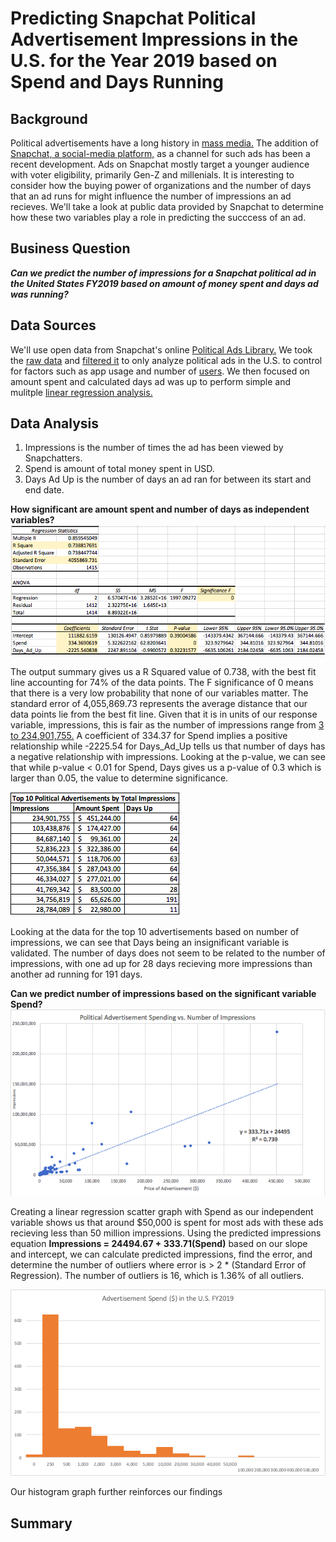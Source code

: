 # Predicting Snapchat Political Advertisement Impressions in the U.S. for the Year 2019 based on Spend and Days Running
## Background
Political advertisements have a long history in [mass media.](https://onlinelibrary.wiley.com/doi/abs/10.1002/9781405186407.wbiecp049.pub2) The addition of [Snapchat, a social-media platform,](https://phys.org/news/2018-06-snapchat.html) as a channel for such ads has been a recent development. Ads on Snapchat mostly target a younger audience with voter eligibility, primarily Gen-Z and millenials. It is interesting to consider how the buying power of organizations and the number of days that an ad runs for might influence the number of impressions an ad recieves. We'll take a look at public data provided by Snapchat to determine how these two variables play a role in predicting the succcess of an ad.

## Business Question
***Can we predict the number of impressions for a Snapchat political ad in the United States FY2019 based on amount of money spent and days ad was running?***

## Data Sources
We'll use open data from Snapchat's online [Political Ads Library.](https://www.snap.com/en-US/political-ads/) We took the [raw data](https://github.com/katiesunsg/snapchat-political-ads-US2019/blob/master/Snapchat_Raw_Data.xls) and [filtered it](https://github.com/katiesunsg/snapchat-political-ads-US2019/blob/master/Snapchat_Filtered_Data.xlsx) to only analyze political ads in the U.S. to control for factors such as app usage and number of [users](https://www.statista.com/statistics/545967/snapchat-app-dau/#:~:text=With%20an%20estimated%2046%20million,Snapchat%20easily%20ranks%20among%20the). We then focused on amount spent and calculated days ad was up to perform simple and mulitple [linear regression analysis.](https://github.com/katiesunsg/snapchat-political-ads-US2019/blob/master/Snapchat_Data_Analysis.xlsx)

## Data Analysis
1. Impressions is the number of times the ad has been viewed by Snapchatters.
2. Spend is amount of total money spent in USD.
3. Days Ad Up is the number of days an ad ran for between its start and end date.

**How significant are amount spent and number of days as independent variables?**
![insert](https://github.com/katiesunsg/snapchat-political-ads-US2019/blob/master/SummaryOutputMulitpleRegression.png)

The output summary gives us a R Squared value of 0.738, with the best fit line accounting for 74% of the data points. The F significance of 0 means that there is a very low probability that none of our variables matter. The standard error of 4,055,869.73 represents the average distance that our data points lie from the best fit line. Given that it is in units of our response variable, impressions, this is fair as the number of impressions range from [3 to 234,901,755.](https://github.com/katiesunsg/snapchat-political-ads-US2019/blob/master/Snapchat_Data_Analysis.xlsx) A coefficient of 334.37 for Spend implies a positive relationship while -2225.54 for Days_Ad_Up tells us that number of days has a negative relationship with impressions. Looking at the p-value, we can see that while p-value < 0.01 for Spend, Days gives us a p-value of 0.3 which is larger than 0.05, the value to determine significance. 

![image](https://github.com/katiesunsg/snapchat-political-ads-US2019/blob/master/TopAdsImpressions.png)

Looking at the data for the top 10 advertisements based on number of impressions, we can see that Days being an insignificant variable is validated. The number of days does not seem to be related to the number of impressions, with one ad up for 28 days recieving more impressions than another ad running for 191 days.

**Can we predict number of impressions based on the significant variable Spend?**
![graph](https://github.com/katiesunsg/snapchat-political-ads-US2019/blob/master/SpendImpressionsScatterGraph.png)

Creating a linear regression scatter graph with Spend as our independent variable shows us that around $50,000 is spent for most ads with these ads recieving less than 50 million impressions. Using the predicted impressions equation **Impressions = 24494.67 + 333.71(Spend)** based on our slope and intercept, we can calculate predicted impressions, find the error, and determine the number of outliers where error is > 2 * (Standard Error of Regression). The number of outliers is 16, which is 1.36% of all outliers.

![insert4](https://github.com/katiesunsg/snapchat-political-ads-US2019/blob/master/updatedAdSpendHistogram.png)

Our histogram graph further reinforces our findings 



## Summary

